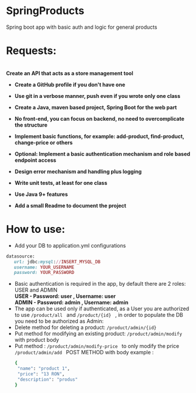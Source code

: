 # SpringProducts
Spring boot app with basic auth and logic for general products

# Requests:
<br><b>
Create an API that acts as a store management tool

- Create a GitHub profile if you don't have one

- Use git in a verbose manner, push even if you wrote only one class

- Create a Java, maven based project, Spring Boot for the web part

- No front-end, you can focus on backend, no need to overcomplicate the structure

- Implement basic functions, for example: add-product, find-product, change-price or others

- Optional: Implement a basic authentication mechanism and role based endpoint access

- Design error mechanism and handling plus logging

- Write unit tests, at least for one class

- Use Java 9+ features

- Add a small Readme to document the project </b>

# How to use:
- Add your DB to application.yml configurations
 ```ruby
 datasource:
    url: jdbc:mysql://INSERT_MYSQL_DB
    username: YOUR_USERNAME
    password: YOUR_PASSWORD
```
- Basic authentication is required in the app, by default there are 2 roles: USER and ADMIN <br>
  <b>USER  - Password: user , Username: user <br>
  ADMIN - Password: admin , Username: admin <br> </b>
- The app can be used only if authenticated, as a User you are authorized to use ```/product/all ``` and ```/product/{id} ``` , in order to populate the DB you need to be authorized as Admin:
- Delete method for deleting a product: ```/product/admin/{id} ```
- Put method for modifying an existing product: ```/product/admin/modify ``` with product body
- Put method : ```/product/admin/modify-price ``` to only modify the price
  ```/product/admin/add ``` POST METHOD with body example :
   ```ruby
  {
    "name": "product 1",
    "price": "13 RON",
    "description": "produs"
   }
   ```
   <br>